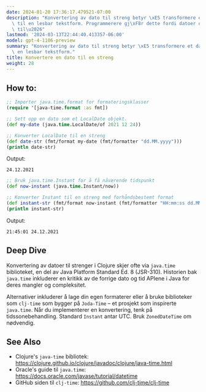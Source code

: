 ```yaml
---
date: 2024-01-20 17:36:17.479521-07:00
description: "Konvertering av dato til streng betyr \xE5 transformere et datoobjekt\
  \ til en lesbar tekstform. Programmerere gj\xF8r dette fordi datoer ofte m\xE5 vises\
  \ til\u2026"
lastmod: '2024-03-13T22:44:40.413357-06:00'
model: gpt-4-1106-preview
summary: "Konvertering av dato til streng betyr \xE5 transformere et datoobjekt til\
  \ en lesbar tekstform."
title: Konvertere en dato til en streng
weight: 28
---
```


## How to:
```Clojure
;; Importer java.time.format for formateringsklasser
(require '[java-time.format :as fmt])

;; Sett opp en dato som et LocalDate objekt.
(def my-date (java.time.LocalDate/of 2021 12 24))

;; Konverter LocalDate til en streng
(def date-str (fmt/format my-date (fmt/formatter "dd.MM.yyyy")))
(println date-str)
```
Output:
```
24.12.2021
```
```Clojure
;; Bruk java.time.Instant for å få nåværende tidspunkt
(def now-instant (java.time.Instant/now))

;; Konverter Instant til en streng med forhåndsbestemt format
(def instant-str (fmt/format now-instant (fmt/formatter "HH:mm:ss dd.MM.yyyy")))
(println instant-str)
```
Output:
```
21:45:01 24.12.2021
```

## Deep Dive
Konvertering av datoer til strenger i Clojure skjer ofte via `java.time` biblioteket, en del av Java Platform Standard Ed. 8 (JSR-310). Historien bak `java.time` inkluderer en kritikk av de forrige dato og tid APIene i Java for deres mangler og compleksitet.

Alternativer inkluderer å lage din egen formaterer eller å bruke biblioteker som `clj-time` som bygger på `Joda-Time` – et prosjekt som inspirerte `java.time`. Når du implementerer en konvertering, tenk på tidssonebehandling. Standard `Instant` antar UTC. Bruk `ZonedDateTime` om nødvendig.

## See Also
- Clojure's `java-time` bibliotek: https://clojure.github.io/clojure/javadoc/clojure/java-time.html
- Oracle's guide til `java.time`: https://docs.oracle.com/javase/tutorial/datetime
- GitHub siden til `clj-time`: https://github.com/clj-time/clj-time
